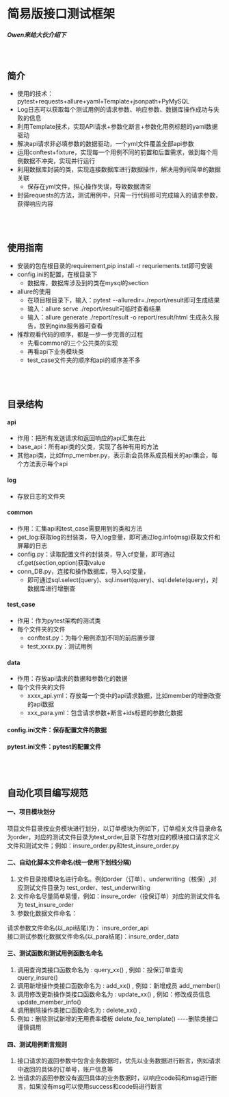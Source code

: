 # 简易版接口测试框架

##### Owen来给大伙介绍下


<br>

## 简介
- 使用的技术：pytest+requests+allure+yaml+Template+jsonpath+PyMySQL
- Log日志可以获取每个测试用例的请求参数、响应参数、数据库操作成功与失败的信息
- 利用Template技术，实现API请求+参数化断言+参数化用例标题的yaml数据驱动
- 解决api请求非必填参数的数据驱动，一个yml文件覆盖全部api参数
- 运用conftest+fixture，实现每一个用例不同的前置和后置需求，做到每个用例数据不冲突，实现并行运行
- 利用数据库封装的类，实现连接数据库进行数据操作，解决用例间简单的数据关联
  - 保存在yml文件，担心操作失误，导致数据清空
- 封装requests的方法，测试用例中，只需一行代码即可完成输入的请求参数，获得响应内容

<br>

<br>


## 使用指南 
- 安装的包在根目录的requirement,pip install -r requriements.txt即可安装
- config.ini的配置，在根目录下
  - 数据库，数据库涉及到的类在mysql的section
- allure的使用
  - 在项目根目录下，输入：pytest --alluredir=./report/result即可生成结果
  - 输入：allure serve ./report/result可临时查看结果
  - 输入：allure generate ./report/result -o report/result/html 生成永久报告，放到nginx服务器可查看
- 推荐观看代码的顺序，都是一步一步完善的过程
  - 先看common的三个公共类的实现
  - 再看api下业务模块类
  - test_case文件夹的顺序和api的顺序差不多


<br>

<br>


## 目录结构
#### api
- 作用：把所有发送请求和返回响应的api汇集在此
- base_api：所有api类的父类，实现了各种有用的方法
- 其他api类，比如fmp_member.py，表示新会员体系成员相关的api集合，每个方法表示每个api
#### log 
- 存放日志的文件夹
#### common
- 作用：汇集api和test_case需要用到的类和方法
- get_log:获取log的封装类，导入log变量，即可通过log.info(msg)获取文件和屏幕的日志
- config.py：读取配置文件的封装类，导入cf变量，即可通过cf.get(section,option)获取value
- conn_DB.py，连接和操作数据库，导入sql变量，
  - 即可通过sql.select(query)、sql.insert(query)、sql.delete(query)，对数据库进行增删查
#### test_case
- 作用：作为pytest架构的测试类
- 每个文件夹的文件
  - conftest.py：为每个用例添加不同的前后置步骤
  - test_xxxx.py：测试用例
#### data
- 作用：存放api请求的数据和参数化的数据
- 每个文件夹的文件
  - xxxx_api.yml：存放每一个类中的api请求数据，比如member的增删改查的api数据
  - xxx_para.yml：包含请求参数+断言+ids标题的参数化数据
#### config.ini文件：保存配置文件的数据
#### pytest.ini文件：pytest的配置文件


<br>

<br>

## 自动化项目编写规范

#### 一、项目模块划分
项目文件目录按业务模块进行划分，以订单模块为例如下，订单相关文件目录命名为order，对应的测试文件目录为test_order,目录下存放对应的模块接口请求定义文件和测试文件；例如：insure_order.py和test_insure_order.py<br />
#### 二、自动化脚本文件命名(统一使用下划线分隔)

1. 文件目录按模块名进行命名。例如order（订单）、underwriting（核保）,对应测试文件目录为 test_order、test_underwriting
1. 文件命名尽量简单易懂，例如：insure_order（投保订单）对应的测试文件名为 test_insure_order
1. 参数化数据文件命名：

请求参数文件命名(以_api结尾)为： insure_order_api<br />接口测试参数化数据文件命名(以_para结尾)：insure_order_data
#### 三、测试函数和测试用例函数名命名

1. 调用查询类接口函数命名为 :  query_xx() , 例如：投保订单查询  query_insure() 
1. 调用新增操作类接口函数命名为 :  add_xx() , 例如：新增成员  add_member() 
1. 调用修改更新操作类接口函数命名为 :  update_xx() , 例如：修改成员信息  update_member_info() 
1. 调用删除操作类接口函数命名为 :  delete_xx() , 
1. 例如：删除测试新增的无用费率模板 delete_fee_template() ----删除类接口谨慎调用

#### 四、测试用例断言规则

1. 接口请求的返回参数中包含业务数据时，优先以业务数据进行断言，例如请求中返回的具体的订单号，账户信息等
1. 当请求的返回参数没有返回具体的业务数据时，以响应code码和msg进行断言，如果没有msg可以使用success和code码进行断言

